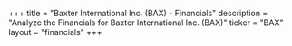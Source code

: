 +++
title = "Baxter International Inc. (BAX) - Financials"
description = "Analyze the Financials for Baxter International Inc. (BAX)"
ticker = "BAX"
layout = "financials"
+++

